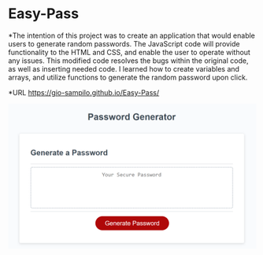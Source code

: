 # Easy-Pass
*The intention of this project was to create an application that would enable users to generate random passwords. The JavaScript code will provide functionality to the HTML and CSS, and enable the user to operate without any issues. This modified code resolves the bugs within the original code, as well as inserting needed code. I learned how to create variables and arrays, and utilize functions to generate the random password upon click.

*URL https://gio-sampilo.github.io/Easy-Pass/

![Home page](assets/Homepage.PNG)